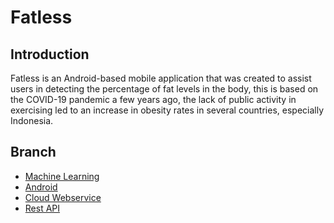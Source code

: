 # Fatless 

 ## Introduction

 Fatless is an Android-based mobile application that was created to assist users in detecting the percentage of fat levels in the body, this is based on the COVID-19 pandemic a few years ago, the lack of public activity in exercising led to an increase in obesity rates in several countries, especially Indonesia.

 ## Branch

 - [Machine Learning](https://github.com/luthfialghz/Fatless/tree/manchine_learning)
 - [Android](https://github.com/luthfialghz/Capstone-Project---DewPet-Bangkit-2022/tree/android)
 - [Cloud Webservice](https://github.com/luthfialghz/Fatless/tree/web_services)
 - [Rest API](https://github.com/luthfialghz/FatlessAPI)
